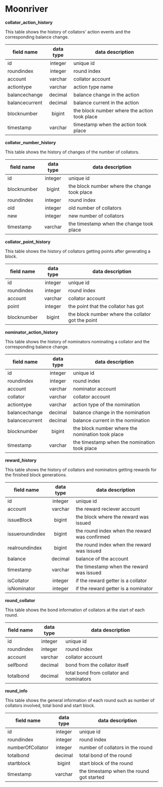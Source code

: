 # Moonriver

**collator_action_history**

This table shows the history of collators' action events and the corresponding balance change.

| field name        | data type         | data description                              |
| ------------------|:-----------------:| ----------------------------------------------|
| id                | integer           | unique id                                     |
| roundindex        | integer           | round index                                   |
| account           | varchar           | collator account                              |
| actiontype        | varchar           | action type name                              |
| balancechange     | decimal           | balance change in the action                  |
| balancecurrent    | decimal           | balance current in the action                 |
| blocknumber       | bigint            | the block number where the action took place  |
| timestamp         | varchar           | timestamp when the action took place          |


**collator_number_history**

This table shows the history of changes of the number of collators. 

| field name        | data type         | data description                              |
| ------------------|:-----------------:| ----------------------------------------------|
| id                | integer           | unique id                                     |
| blocknumber       | bigint            | the block number where the change took place  |
| roundindex        | integer           | round index                                   |
| old               | integer           | old number of collators                       |
| new               | integer           | new number of collators                       |
| timestamp         | varchar           | the timestamp when the change took place      |

**collator_point_history**

This table shows the history of collators getting points after generating a block.

| field name        | data type         | data description                                  |
| ------------------|:-----------------:| --------------------------------------------------|
| id                | integer           | unique id                                         |
| roundindex        | integer           | round index                                       |
| account           | varchar           | collator account                                  |
| point             | integer           | the point that the collator has got               |
| blocknumber       | bigint            | the block number where the collator got the point |

**nominator_action_history**

This table shows the history of nominators nominating a collator and the corresponding balance change.

| field name        | data type         | data description                                      |
| ------------------|:-----------------:| ------------------------------------------------------|
| id                | integer           | unique id                                             |
| roundindex        | integer           | round index                                           |
| account           | varchar           | nominator account                                     |
| collator          | varchar           | collator account                                      | 
| actiontype        | varchar           | action type of the nomination                         |
| balancechange     | decimal           | balance change in the nomination                      |
| balancecurrent    | decimal           | balance current in the nomination                     |
| blocknumber       | bigint            | the block number where the nomination took place      |
| timestamp         | varchar           | the timestamp when the nomination took place          |

**reward_history**

This table shows the history of collators and nominators getting rewards for the finished block generations.

| field name        | data type         | data description                                       |
| ------------------|:-----------------:| -------------------------------------------------------|
| id                | integer           | unique id                                              |
| account           | varchar           | the reward reciever account                            |
| issueBlock        | bigint            | the block where the reward was issued                  |
| issueroundindex   | bigint            | the round index when the reward was confirmed          |
| realroundindex    | bigint            | the round index when the reward was issued             |
| balance           | decimal           | balance of the account                                 |
| timestamp         | varchar           | the timestamp when the reward was issued               |
| isCollator        | integer           | if the reward getter is a collator                     |
| isNominator       | integer           | if the reward getter is a nominator                    |

**round_collator**

This table shows the bond information of collators at the start of each round.

| field name        | data type         | data description                                        |
| ------------------|:-----------------:| --------------------------------------------------------|
| id                | integer           | unique id                                               |
| roundindex        | integer           | round index                                             |
| account           | varchar           | collator account                                        |
| selfbond          | decimal           | bond from the collator itself                           |
| totalbond         | decimal           | total bond from collator and nominators                 |

**round_info**

This table shows the general information of each round such as number of collators involved, total bond and start block.

| field name        | data type         | data description                                      |
| ------------------|:-----------------:| ------------------------------------------------------|
| id                | integer           | unique id                                             |
| roundindex        | integer           | round index                                           |
| numberOfCollator  | integer           | number of collators in the round                      |
| totalbond         | decimal           | total bond of the round                               |
| startblock        | bigint            | start block of the round                              |
| timestamp         | varchar           | the timestamp when the round got started              |
